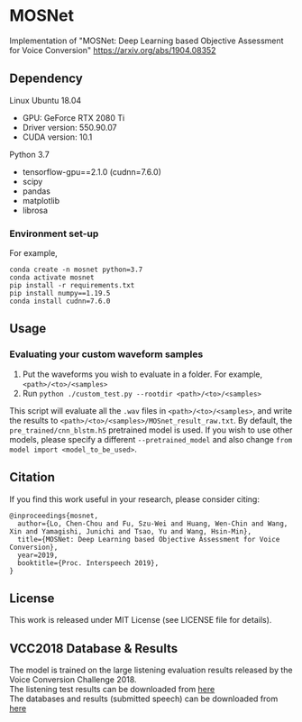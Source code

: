 # MOSNet
Implementation of  "MOSNet: Deep Learning based Objective Assessment for Voice Conversion"
https://arxiv.org/abs/1904.08352

## Dependency
Linux Ubuntu 18.04
- GPU: GeForce RTX 2080 Ti
- Driver version: 550.90.07
- CUDA version: 10.1

Python 3.7
- tensorflow-gpu==2.1.0 (cudnn=7.6.0)
- scipy
- pandas
- matplotlib
- librosa

### Environment set-up
For example,
```
conda create -n mosnet python=3.7
conda activate mosnet
pip install -r requirements.txt
pip install numpy==1.19.5
conda install cudnn=7.6.0
```

## Usage


### Evaluating your custom waveform samples

1. Put the waveforms you wish to evaluate in a folder. For example, `<path>/<to>/<samples>`
2. Run `python ./custom_test.py --rootdir <path>/<to>/<samples>`

This script will evaluate all the `.wav` files in `<path>/<to>/<samples>`, and write the results to `<path>/<to>/<samples>/MOSnet_result_raw.txt`. By default, the `pre_trained/cnn_blstm.h5` pretrained model is used. If you wish to use other models, please specify a different `--pretrained_model` and also change `from model import <model_to_be_used>`.

## Citation

If you find this work useful in your research, please consider citing:
```
@inproceedings{mosnet,
  author={Lo, Chen-Chou and Fu, Szu-Wei and Huang, Wen-Chin and Wang, Xin and Yamagishi, Junichi and Tsao, Yu and Wang, Hsin-Min},
  title={MOSNet: Deep Learning based Objective Assessment for Voice Conversion},
  year=2019,
  booktitle={Proc. Interspeech 2019},
}
```
 
 
## License

This work is released under MIT License (see LICENSE file for details).


## VCC2018 Database & Results

The model is trained on the large listening evaluation results released by the Voice Conversion Challenge 2018.<br>
The listening test results can be downloaded from [here](https://datashare.is.ed.ac.uk/handle/10283/3257)<br>
The databases and results (submitted speech) can be downloaded from [here](https://datashare.is.ed.ac.uk/handle/10283/3061)<br>
